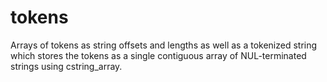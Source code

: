# tokens
Arrays of tokens as string offsets and lengths as well as a tokenized string which stores the tokens as a single contiguous array of NUL-terminated strings using cstring_array.

